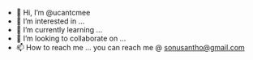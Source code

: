 - 👋 Hi, I’m @ucantcmee
- 👀 I’m interested in ...
- 🌱 I’m currently learning ...
- 💞️ I’m looking to collaborate on ...
- 📫 How to reach me ... you can reach me @ sonusantho@gmail.com

<!---
ucantcmee/ucantcmee is a ✨ special ✨ repository because its `README.md` (this file) appears on your GitHub profile.
You can click the Preview link to take a look at your changes.
--->
